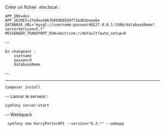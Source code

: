 Créer un fichier .env.local : 

    APP_ENV=dev
    APP_SECRET=2fe9ea3967b05068569f73adb2eeea6e
    DATABASE_URL="mysql://username:password@127.0.0.1:3306/databaseName?serverVersion=5.7"
    MESSENGER_TRANSPORT_DSN=doctrine://default?auto_setup=0

--

    En changeant : 
        username
        password
        databaseName

-- 

---
    Composer install
--
    Lancer le serveur : 

    symfony server:start

-- 
    Webbpack

     symfony new HarryPotterAPI --version="6.3.*" --webapp

    